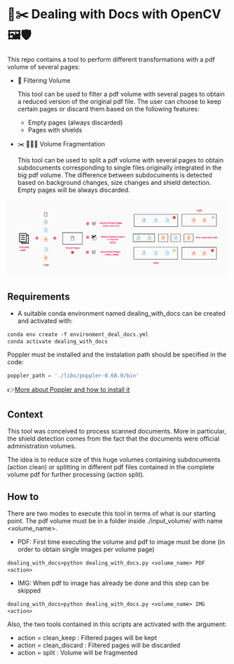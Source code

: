 # 🧽✂️ Dealing with Docs with OpenCV 🖼️🛡️

This repo contains a tool to perform different transformations with a pdf volume of several pages:

- 🧹 Filtering Volume

    This tool can be used to filter a pdf volume with several pages to obtain a reduced version of
    the original pdf file. The user can choose to keep certain pages or discard them based on the following features:

    - Empty pages (always discarded)
    - Pages with shields


- ✂️ 📃📃📃 Volume Fragmentation

    This tool can be used to split a pdf volume with several pages to obtain subdocuments corresponding to single files originally integrated in the big pdf volume. 
    The difference between subdocuments is detected based on background changes, size changes and shield detection. Empty pages will be always discarded.
    
![Flow](https://github.com/Razwand/dealing_with_docs/blob/main/dealing_with_docs/images/flow.PNG)

## Requirements
- A suitable conda environment named dealing_with_docs can be created and activated with:

```console
conda env create -f environment_deal_docs.yml
conda activate dealing_with_docs
```
Poppler must be installed and the instalation path should be specified in the code:

```python
poppler_path = './libs/poppler-0.68.0/bin'
```
👉[More about Poppler and how to install it](https://poppler.freedesktop.org/)

## Context

This tool was conceived to process scanned documents. More in particular, the shield detection comes from the fact that the documents were official
administration volumes.

The idea is to reduce size of this huge volumes containing subdocuments (action clean) or splitting in different pdf files contained in the complete volume pdf for further processing (action split).

## How to

There are two modes to execute this tool in terms of what is our starting point. The pdf volume must be in a folder inside ./input_volume/ with name <volume_name>.

- PDF: First time executing the volume and pdf to image must be done (in order to obtain single images per volume page)
```
dealing_with_docs>python dealing_with_docs.py <volume_name> PDF <action>
```
- IMG: When pdf to image has already be done and this step can be skipped
```
dealing_with_docs>python dealing_with_docs.py <volume_name> IMG <action>
```

Also, the two tools contained in this scripts are activated with the <action> argument:

- action = clean_keep : Filtered pages will be kept
- action = clean_discard : Filtered pages will be discarded
- action = split : Volume will be fragmented


